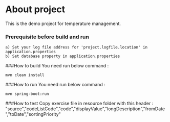 # About project
This is the demo project for temperature management.

### Prerequisite before build and run
    a) Set your log file address for 'project.logfile.location' in application.properties
    b) Set database property in application.properties

###How to build
You need run below command :
```shell
mvn clean install
```

###How to run
You need run below command :
```shell
mvn spring-boot:run
```

###How to test
Copy exercise file in resource folder 
with this header :
"source","codeListCode","code","displayValue","longDescription","fromDate","toDate","sortingPriority"
